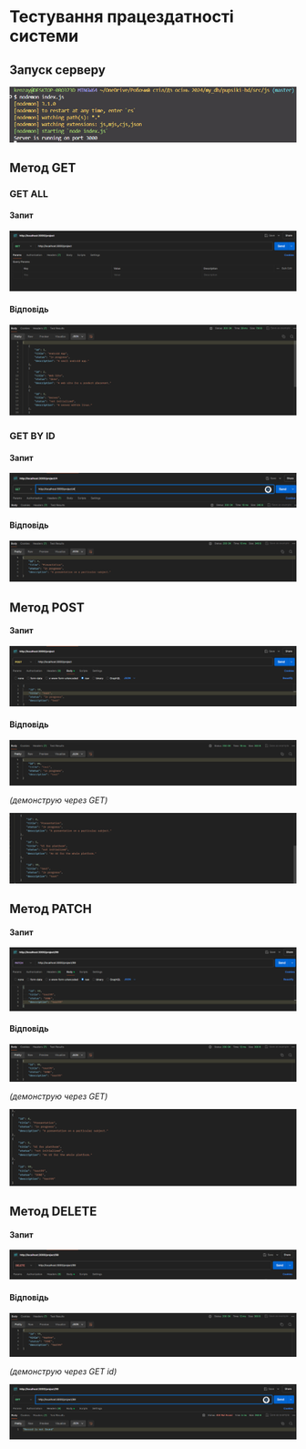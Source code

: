 # Тестування працездатності системи

## Запуск серверу

![Server Start](./start.png)

## Метод GET

### GET ALL

#### Запит

![Request Get All](./requestGetAll.png)

#### Відповідь

![Response Get All](./responseGetAll.png)

### GET BY ID

#### Запит

![Request Get By Id](./requestGetById.png)

#### Відповідь

![Response Get By Id](./responseGetById.png)

## Метод POST

#### Запит

![Request POST](./requestPost.png)

#### Відповідь

![Response POST 1](./responsePost.png)

_(демонструю через GET)_

![Response POST 2](./responsePost2.png)

## Метод PATCH

#### Запит

![Request PATCH](./requestPatch.png)

#### Відповідь

![Response PATCH 1](./responsePatch.png)

_(демонструю через GET)_

![Response PATCH 2](./responsePatch2.png)

## Метод DELETE

#### Запит

![Request DELETE](./requestDelete.png)

#### Відповідь

![Response DELETE 1](./responseDelete.png)

_(демонструю через GET id)_

![Response DELETE 2](./responseDelete2.png)
